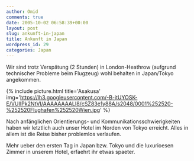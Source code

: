 ```yaml
---
author: Omid
comments: true
date: 2005-10-02 06:58:39+00:00
layout: post
slug: ankunft-in-japan
title: Ankunft in Japan
wordpress_id: 29
categories: Japan
---
```


Wir sind trotz Verspätung (2 Stunden) in London-Heathrow (aufgrund technischer Probleme beim Flugzeug) wohl behalten in Japan/Tokyo angekommen. 

{% include picture.html title='Asakusa' img='https://lh3.googleusercontent.com/-B-jtUYOSK-E/VUIIPk2NtVI/AAAAAAAALI8/cSZ83e1y88A/s2048/0001%252520-%252520Flughafen%252520Wien.jpg' %}

Nach anfänglichen Orientierungs- und Kommunikationsschwierigkeiten haben wir letztlich auch unser Hotel im Norden von Tokyo erreicht. Alles in allem ist die Reise bisher problemlos verlaufen. 

Mehr ueber den ersten Tag in Japan bzw. Tokyo und die luxurioesen Zimmer in unserem Hotel, erfaehrt ihr etwas spaeter. 
